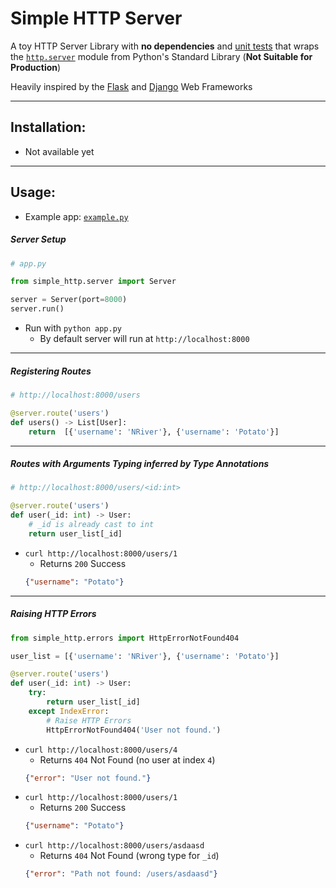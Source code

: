 # Simple HTTP Server

A toy HTTP Server Library with **no dependencies** and [unit tests](tests) that wraps the [`http.server`](https://docs.python.org/3/library/http.server.html) module from Python's Standard Library (**Not Suitable for Production**)

Heavily inspired by the [Flask](https://flask.palletsprojects.com/en/1.1.x/) and [Django](https://www.djangoproject.com/) Web Frameworks

---

## Installation:

* Not available yet

---

## Usage:

- Example app: [`example.py`](example.py)

##### Server Setup

  ```python
  # app.py

  from simple_http.server import Server

  server = Server(port=8000)
  server.run()
  ```

  * Run with `python app.py`
    * By default server will run at `http://localhost:8000`

---

##### Registering Routes

```python
# http://localhost:8000/users

@server.route('users')
def users() -> List[User]:
    return  [{'username': 'NRiver'}, {'username': 'Potato'}]
```

---

##### Routes with Arguments Typing inferred by Type Annotations

```python
# http://localhost:8000/users/<id:int>

@server.route('users')
def user(_id: int) -> User:
    # _id is already cast to int
    return user_list[_id]
```

* `curl http://localhost:8000/users/1`
    * Returns `200` Success
    ```json
    {"username": "Potato"}
    ```

---

##### Raising HTTP Errors
```python
from simple_http.errors import HttpErrorNotFound404

user_list = [{'username': 'NRiver'}, {'username': 'Potato'}]

@server.route('users')
def user(_id: int) -> User:
    try:
        return user_list[_id]
    except IndexError:
        # Raise HTTP Errors
        HttpErrorNotFound404('User not found.')
```

* `curl http://localhost:8000/users/4`
    * Returns `404` Not Found (no user at index `4`)
    ```json
    {"error": "User not found."}
    ```
* `curl http://localhost:8000/users/1`
    * Returns `200` Success
    ```json
    {"username": "Potato"}
    ```
* `curl http://localhost:8000/users/asdaasd`
    * Returns `404` Not Found (wrong type for `_id`)
    ```json
    {"error": "Path not found: /users/asdaasd"}
    ```
